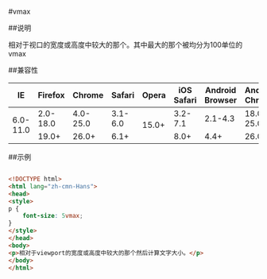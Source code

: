 #vmax

##说明

相对于视口的宽度或高度中较大的那个。其中最大的那个被均分为100单位的vmax



##兼容性


<table class="compatible">
<thead>
	<tr>
		<th>IE</th>
		<th>Firefox</th>
		<th>Chrome</th>
		<th>Safari</th>
		<th>Opera</th>
		<th>iOS Safari</th>
		<th>Android Browser</th>
		<th>Android Chrome</th>
	</tr>
</thead>
<tbody>
	<tr>
		<td class="unsupport" rowspan="2">6.0-11.0</td>
		<td class="unsupport">2.0-18.0</td>
		<td class="unsupport">4.0-25.0</td>
		<td class="unsupport">3.1-6.0</td>
		<td class="support" rowspan="2">15.0+</td>
		<td class="unsupport">3.2-7.1</td>
		<td class="unsupport">2.1-4.3</td>
		<td class="unsupport">18.0-25.0</td>
	</tr>
	<tr>
		<td class="support">19.0+</td>
		<td class="support">26.0+</td>
		<td class="support">6.1+</td>
		<td class="support">8.0+</td>
		<td class="support">4.4+</td>
		<td class="support">26.0+</td>
	</tr>
</tbody>
</table>




##示例

```html

<!DOCTYPE html>
<html lang="zh-cmn-Hans">
<head>
<style>
p {
	font-size: 5vmax;
}
</style>
</head>
<body>
<p>相对于viewport的宽度或高度中较大的那个然后计算文字大小。</p>
</body>
</html>

```
